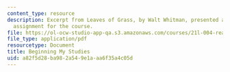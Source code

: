 ```yaml
---
content_type: resource
description: Excerpt from Leaves of Grass, by Walt Whitman, presented as a reading
  assignment for the course.
file: https://ol-ocw-studio-app-qa.s3.amazonaws.com/courses/21l-004-reading-poetry-spring-2009/a82f5d28ba982a549e1aaa6f35a4c05d_MIT21l004s09read03whitman.pdf
file_type: application/pdf
resourcetype: Document
title: Beginning My Studies
uid: a82f5d28-ba98-2a54-9e1a-aa6f35a4c05d
---
```

